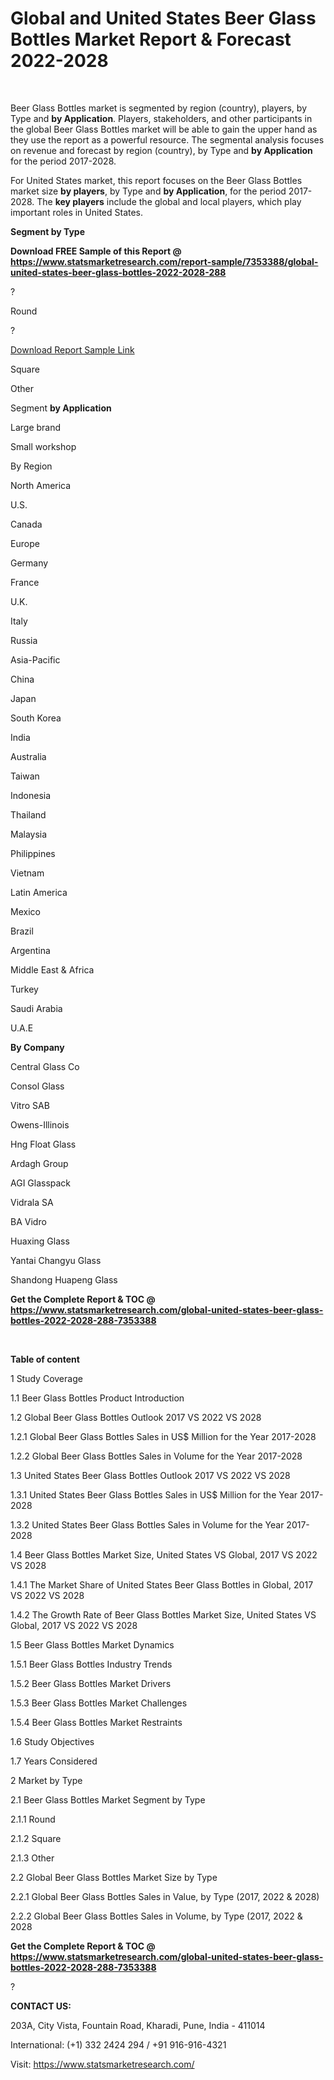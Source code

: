 <h1>Global and United States Beer Glass Bottles Market Report & Forecast 2022-2028</h1><br/><p>Beer Glass Bottles market is segmented by region (country), players, by Type and <strong>by Application</strong>. Players, stakeholders, and other participants in the global Beer Glass Bottles market will be able to gain the upper hand as they use the report as a powerful resource. The segmental analysis focuses on revenue and forecast by region (country), by Type and <strong>by Application</strong> for the period 2017-2028.</p>
 
 
 
 <p>For United States market, this report focuses on the Beer Glass Bottles market size <strong>by players</strong>, by Type and <strong>by Application</strong>, for the period 2017-2028. The <strong>key players</strong> include the global and local players, which play important roles in United States.</p>
 
 
 
 <p><strong>Segment by Type</strong></p>
 
 
 
 <div><b>Download FREE Sample of this Report @ <a href="https://www.statsmarketresearch.com/download-free-sample/7353388/global-united-states-beer-glass-bottles-2022-2028-288">https://www.statsmarketresearch.com/report-sample/7353388/global-united-states-beer-glass-bottles-2022-2028-288</a></b></div>
 
 
 
 <p>? </p>
 
 
 
 <p>Round</p>
 
 
 
 <p>? </p>
 
 
 
 <p><a href="https://www.statsmarketresearch.com/download-free-sample/7353388/global-united-states-beer-glass-bottles-2022-2028-288">Download Report Sample Link</a></p>
 
 
 
 <p>Square</p>
 
 
 
 <p>Other</p>
 
 
 
 <p>Segment <strong>by Application</strong></p>
 
 
 
 <p>Large brand</p>
 
 
 
 <p>Small workshop</p>
 
 
 
 <p>By Region</p>
 
 
 
 <p>North America</p>
 
 
 
 <p>U.S.</p>
 
 
 
 <p>Canada</p>
 
 
 
 <p>Europe</p>
 
 
 
 <p>Germany</p>
 
 
 
 <p>France</p>
 
 
 
 <p>U.K.</p>
 
 
 
 <p>Italy</p>
 
 
 
 <p>Russia</p>
 
 
 
 <p>Asia-Pacific</p>
 
 
 
 <p>China</p>
 
 
 
 <p>Japan</p>
 
 
 
 <p>South Korea</p>
 
 
 
 <p>India</p>
 
 
 
 <p>Australia</p>
 
 
 
 <p>Taiwan</p>
 
 
 
 <p>Indonesia</p>
 
 
 
 <p>Thailand</p>
 
 
 
 <p>Malaysia</p>
 
 
 
 <p>Philippines</p>
 
 
 
 <p>Vietnam</p>
 
 
 
 <p>Latin America</p>
 
 
 
 <p>Mexico</p>
 
 
 
 <p>Brazil</p>
 
 
 
 <p>Argentina</p>
 
 
 
 <p>Middle East & Africa</p>
 
 
 
 <p>Turkey</p>
 
 
 
 <p>Saudi Arabia</p>
 
 
 
 <p>U.A.E</p>
 
 
 
 <p><strong>By Company</strong></p>
 
 
 
 <p>Central Glass Co</p>
 
 
 
 <p>Consol Glass</p>
 
 
 
 <p>Vitro SAB</p>
 
 
 
 <p>Owens-Illinois</p>
 
 
 
 <p>Hng Float Glass</p>
 
 
 
 <p>Ardagh Group</p>
 
 
 
 <p>AGI Glasspack</p>
 
 
 
 <p>Vidrala SA</p>
 
 
 
 <p>BA Vidro</p>
 
 
 
 <p>Huaxing Glass</p>
 
 
 
 <p>Yantai Changyu Glass</p>
 
 
 
 <p>Shandong Huapeng Glass</p>
 
 
 
 <div><b>Get the Complete Report & TOC @ <a href="https://www.statsmarketresearch.com/global-united-states-beer-glass-bottles-2022-2028-288-7353388">https://www.statsmarketresearch.com/global-united-states-beer-glass-bottles-2022-2028-288-7353388</a></b></div>
 
 
 
 <p><br />
 
 <b>Table of content</b></p>
 
 
 
 <p>1 Study Coverage<br />
 
 1.1 Beer Glass Bottles Product Introduction<br />
 
 1.2 Global Beer Glass Bottles Outlook 2017 VS 2022 VS 2028<br />
 
 1.2.1 Global Beer Glass Bottles Sales in US$ Million for the Year 2017-2028<br />
 
 1.2.2 Global Beer Glass Bottles Sales in Volume for the Year 2017-2028<br />
 
 1.3 United States Beer Glass Bottles Outlook 2017 VS 2022 VS 2028<br />
 
 1.3.1 United States Beer Glass Bottles Sales in US$ Million for the Year 2017-2028<br />
 
 1.3.2 United States Beer Glass Bottles Sales in Volume for the Year 2017-2028<br />
 
 1.4 Beer Glass Bottles Market Size, United States VS Global, 2017 VS 2022 VS 2028<br />
 
 1.4.1 The Market Share of United States Beer Glass Bottles in Global, 2017 VS 2022 VS 2028<br />
 
 1.4.2 The Growth Rate of Beer Glass Bottles Market Size, United States VS Global, 2017 VS 2022 VS 2028<br />
 
 1.5 Beer Glass Bottles Market Dynamics<br />
 
 1.5.1 Beer Glass Bottles Industry Trends<br />
 
 1.5.2 Beer Glass Bottles Market Drivers<br />
 
 1.5.3 Beer Glass Bottles Market Challenges<br />
 
 1.5.4 Beer Glass Bottles Market Restraints<br />
 
 1.6 Study Objectives<br />
 
 1.7 Years Considered<br />
 
 2 Market by Type<br />
 
 2.1 Beer Glass Bottles Market Segment by Type<br />
 
 2.1.1 Round<br />
 
 2.1.2 Square<br />
 
 2.1.3 Other<br />
 
 2.2 Global Beer Glass Bottles Market Size by Type<br />
 
 2.2.1 Global Beer Glass Bottles Sales in Value, by Type (2017, 2022 & 2028)<br />
 
 2.2.2 Global Beer Glass Bottles Sales in Volume, by Type (2017, 2022 & 2028</p>
 
 
 
 <div><b>Get the Complete Report & TOC @ <a href="https://www.statsmarketresearch.com/global-united-states-beer-glass-bottles-2022-2028-288-7353388">https://www.statsmarketresearch.com/global-united-states-beer-glass-bottles-2022-2028-288-7353388</a></b></div>
 
 
 
 <p>? </p>
 
 
 
 <p><b>CONTACT US:</b><br />
 
 203A, City Vista, Fountain Road, Kharadi, Pune, India - 411014<br />
 
 International: (+1) 332 2424 294 / +91 916-916-4321<br />
 
 Visit: <a href="https://www.statsmarketresearch.com/">https://www.statsmarketresearch.com/</a></p>
